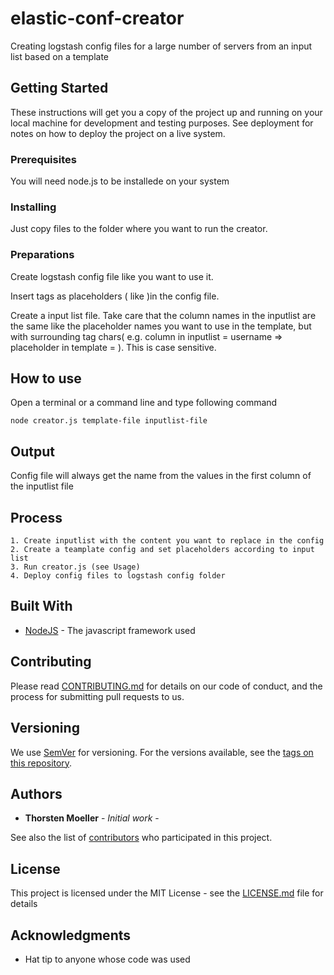 # elastic-conf-creator

Creating logstash config files for a large number of servers from an input list based on a template

## Getting Started

These instructions will get you a copy of the project up and running on your local machine for development and testing purposes. See deployment for notes on how to deploy the project on a live system.

### Prerequisites

You will need node.js to be installede on your system 

### Installing

Just copy files to the folder where you want to run the creator.

### Preparations

Create logstash config file like you want to use it. 

Insert tags as placeholders ( like <exampletag> )in the config file.

Create a input list file. Take care that the column names in the inputlist are the same like the placeholder names you want to use in the template, but with surrounding tag chars( e.g. column in inputlist  = username => placeholder in template = <username>). This is case sensitive.

## How to use

Open a terminal or a command line and type following command

`node creator.js template-file inputlist-file`

## Output 

Config file will always get the name from the values in the first column of the inputlist file

## Process

    1. Create inputlist with the content you want to replace in the config
    2. Create a teamplate config and set placeholders according to input list
    3. Run creator.js (see Usage)
    4. Deploy config files to logstash config folder

## Built With

* [NodeJS](http://www.nodejs.org) - The javascript framework used

## Contributing

Please read [CONTRIBUTING.md](https://gist.github.com/PurpleBooth/b24679402957c63ec426) for details on our code of conduct, and the process for submitting pull requests to us.

## Versioning

We use [SemVer](http://semver.org/) for versioning. For the versions available, see the [tags on this repository](https://github.com/your/project/tags). 

## Authors

* **Thorsten Moeller** - *Initial work* - 

See also the list of [contributors](https://github.com/your/project/contributors) who participated in this project.

## License

This project is licensed under the MIT License - see the [LICENSE.md](LICENSE.md) file for details

## Acknowledgments

* Hat tip to anyone whose code was used


